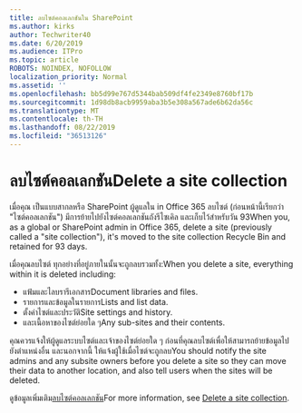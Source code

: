 ```yaml
---
title: ลบไซต์คอลเลกชันใน SharePoint
ms.author: kirks
author: Techwriter40
ms.date: 6/20/2019
ms.audience: ITPro
ms.topic: article
ROBOTS: NOINDEX, NOFOLLOW
localization_priority: Normal
ms.assetid: ''
ms.openlocfilehash: bb5d99e767d5344bab509df4fe2349e8760bf17b
ms.sourcegitcommit: 1d98db8acb9959aba3b5e308a567ade6b62da56c
ms.translationtype: MT
ms.contentlocale: th-TH
ms.lasthandoff: 08/22/2019
ms.locfileid: "36513126"
---
```

# <a name="delete-a-site-collection"></a><span data-ttu-id="ed06b-102">ลบไซต์คอลเลกชัน</span><span class="sxs-lookup"><span data-stu-id="ed06b-102">Delete a site collection</span></span>

<span data-ttu-id="ed06b-103">เมื่อคุณ เป็นแบบสากลหรือ SharePoint ผู้ดูแลใน in Office 365 ลบไซต์ (ก่อนหน้านี้เรียกว่า "ไซต์คอลเลกชัน") มีการย้ายไปยังไซต์คอลเลกชันถังรีไซเคิล และเก็บไว้สำหรับวัน 93</span><span class="sxs-lookup"><span data-stu-id="ed06b-103">When you, as a global or SharePoint admin in Office 365, delete a site (previously called a "site collection"), it's moved to the site collection Recycle Bin and retained for 93 days.</span></span> 

<span data-ttu-id="ed06b-104">เมื่อคุณลบไซต์ ทุกอย่างที่อยู่ภายในนั้นจะถูกลบรวมทั้ง:</span><span class="sxs-lookup"><span data-stu-id="ed06b-104">When you delete a site, everything within it is deleted including:</span></span>

- <span data-ttu-id="ed06b-105">แฟ้มและไลบรารีเอกสาร</span><span class="sxs-lookup"><span data-stu-id="ed06b-105">Document libraries and files.</span></span>
- <span data-ttu-id="ed06b-106">รายการและข้อมูลในรายการ</span><span class="sxs-lookup"><span data-stu-id="ed06b-106">Lists and list data.</span></span>
- <span data-ttu-id="ed06b-107">ตั้งค่าไซต์และประวัติ</span><span class="sxs-lookup"><span data-stu-id="ed06b-107">Site settings and history.</span></span>
- <span data-ttu-id="ed06b-108">และเนื้อหาของไซต์ย่อยใด ๆ</span><span class="sxs-lookup"><span data-stu-id="ed06b-108">Any sub-sites and their contents.</span></span>

<span data-ttu-id="ed06b-109">คุณควรแจ้งให้ผู้ดูแลระบบไซต์และเจ้าของไซต์ย่อยใด ๆ ก่อนที่คุณลบไซต์เพื่อให้สามารถย้ายข้อมูลไปยังตำแหน่งอื่น และนอกจากนี้ ให้แจ้งผู้ใช้เมื่อไซต์จะถูกลบ</span><span class="sxs-lookup"><span data-stu-id="ed06b-109">You should notify the site admins and any subsite owners before you delete a site so they can move their data to another location, and also tell users when the sites will be deleted.</span></span> 

<span data-ttu-id="ed06b-110">ดูข้อมูลเพิ่มเติม[ลบไซต์คอลเลกชัน](https://docs.microsoft.com/sharepoint/delete-site-collection)</span><span class="sxs-lookup"><span data-stu-id="ed06b-110">For more information, see [Delete a site collection](https://docs.microsoft.com/sharepoint/delete-site-collection).</span></span> 